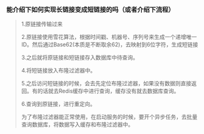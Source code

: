 ### 能介绍下如何实现长链接变成短链接的吗（或者介绍下流程）

> 1.原链接传输过来
>
> 2.原链接使用雪花算法，根据时间戳、机器号、序列号来生成一个递增唯一ID。然后通过Base62(本质是不断取余62)，去映射到6位字符，生成短链接
>
> 3.之后就将原链接和短链接存入数据库中待查询。
>
> 4.将短链接放入布隆过滤器中。
>
> 5.之后访问短链接的时候，会去先定位布隆过滤器，如果没有数据则直接返回。有的话就去Redis缓存中进行查询，缓存没有就去数据库查询。
>
> 6.查询到原链接，进行重定向。
>
> 为了布隆过滤器能正常使用，在启动服务的时候，要开个异步任务，去批量查询数据库，将数据写入缓存和布隆过滤器中。

